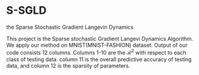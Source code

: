 # S-SGLD
the Sparse Stochastic Gradient Langevin Dynamics 

This project is the Sparse stochastic Gradient Langevi Dynamics Algorithm.  
We apply our method on MNIST(MNIST-FASHION) dataset.
Output of our code consists 12 columns. Columns 1-10  are the $\mathcal{R}^2$ with respect to each class of testing data. column 11 is the overall predictive accuracy of testing data, and column 12 is the sparsity of parameters.
